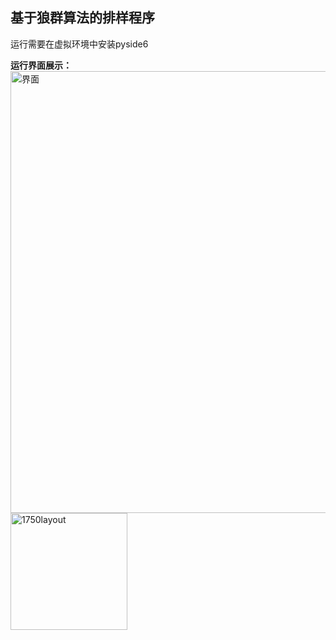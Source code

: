 ## 基于狼群算法的排样程序
运行需要在虚拟环境中安装pyside6

**运行界面展示：**
<img width="707" alt="界面" src="https://github.com/user-attachments/assets/69071546-27df-489d-9893-d053bc841ad4" />
<img width="187" alt="1750layout" src="https://github.com/user-attachments/assets/e55fc78a-127b-47cd-970e-39d1c46a61b7" />
